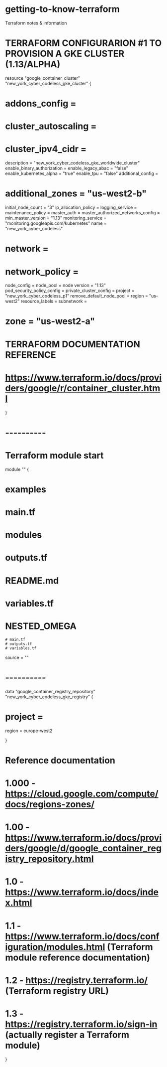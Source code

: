 # getting-to-know-terraform
Terraform notes &amp; information 

# TERRAFORM CONFIGURARION #1 TO PROVISION A GKE CLUSTER (1.13/ALPHA)

resource "google_container_cluster" "new_york_cyber_codeless_gke_cluster" {
 
  # addons_config =
  # cluster_autoscaling =
  # cluster_ipv4_cidr =
  description = "new_york_cyber_codeless_gke_worldwide_cluster"
  enable_binary_authorization =
  enable_legacy_abac = "false"
  enable_kubernetes_alpha = "true"
  enable_tpu = "false"
  additional_config =
  # additional_zones = "us-west2-b"
  initial_node_count = "3"
  ip_allocation_policy =
  logging_service =
  maintenance_policy =
  master_auth =
  master_authorized_networks_config =
  min_master_version = "1.13"
  monitoring_service = "monitoring.googleapis.com/kubernetes"
  name = "new_york_cyber_codeless"
  # network =
  # network_policy =
  node_config =
  node_pool =
  node version = "1.13"
  pod_security_policy_config =
  private_cluster_config =
  project = "new_york_cyber_codeless_p1"
  remove_default_node_pool =
  region = "us-west2"
  resource_labels = 
  subnetwork =
  # zone = "us-west2-a"
  
  # TERRAFORM DOCUMENTATION REFERENCE 
  # https://www.terraform.io/docs/providers/google/r/container_cluster.html
  

}

# ----------

# Terraform module start

module "" {

# examples
# main.tf
# modules 
# outputs.tf
# README.md
# variables.tf
  # NESTED_OMEGA
    # main.tf
    # outputs.tf
    # variables.tf

source = ""


# ----------

data "google_container_registry_repository" "new_york_cyber_codeless_gke_registry" {
  
  # project =
  region = europe-west2
  
  
}



# Reference documentation
# 1.000 - https://cloud.google.com/compute/docs/regions-zones/
# 1.00 - https://www.terraform.io/docs/providers/google/d/google_container_registry_repository.html
# 1.0 - https://www.terraform.io/docs/index.html
# 1.1 - https://www.terraform.io/docs/configuration/modules.html (Terraform module reference documentation)
# 1.2 - https://registry.terraform.io/ (Terraform registry URL)
# 1.3 - https://registry.terraform.io/sign-in (actually register a Terraform module)

}
